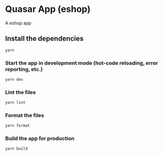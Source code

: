 # Quasar App (eshop)

A eshop app

## Install the dependencies

```bash
yarn
```

### Start the app in development mode (hot-code reloading, error reporting, etc.)

```bash
yarn dev
```

### Lint the files

```bash
yarn lint
```

### Format the files

```bash
yarn format
```

### Build the app for production

```bash
yarn build
```
